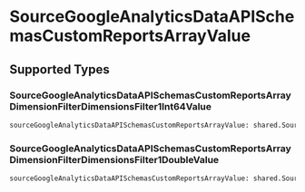 # SourceGoogleAnalyticsDataAPISchemasCustomReportsArrayValue


## Supported Types

### SourceGoogleAnalyticsDataAPISchemasCustomReportsArrayDimensionFilterDimensionsFilter1Int64Value

```python
sourceGoogleAnalyticsDataAPISchemasCustomReportsArrayValue: shared.SourceGoogleAnalyticsDataAPISchemasCustomReportsArrayDimensionFilterDimensionsFilter1Int64Value = /* values here */
```

### SourceGoogleAnalyticsDataAPISchemasCustomReportsArrayDimensionFilterDimensionsFilter1DoubleValue

```python
sourceGoogleAnalyticsDataAPISchemasCustomReportsArrayValue: shared.SourceGoogleAnalyticsDataAPISchemasCustomReportsArrayDimensionFilterDimensionsFilter1DoubleValue = /* values here */
```

